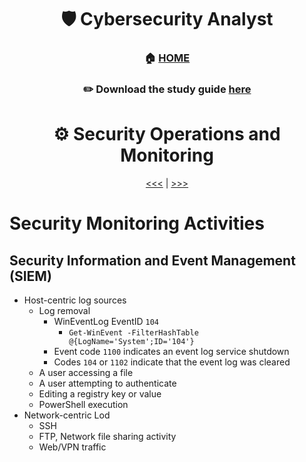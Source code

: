 <div align='center'>

# 🛡️ Cybersecurity Analyst

### 🏠 [HOME](README.md)
### ✏️ Download the study guide [here](https://comptiacdn.azureedge.net/webcontent/docs/default-source/exam-objectives/comptia-cysa-cs0-002-exam-objectives-(6-0).pdf?sfvrsn=86668f47_2)

# ⚙️ Security Operations and Monitoring
[<<<](part2.md) | [>>>](part4.md)

 </div>

# Security Monitoring Activities

## Security Information and Event Management (SIEM)
+ Host-centric log sources
    + Log removal
       - WinEventLog EventID `104`
           - `Get-WinEvent -FilterHashTable @{LogName='System';ID='104'}`
       - Event code `1100` indicates an event log service shutdown
       - Codes `104` or `1102` indicate that the event log was cleared
    + A user accessing a file
    + A user attempting to authenticate
    + Editing a registry key or value
    + PowerShell execution
+ Network-centric Lod
    + SSH
    + FTP, Network file sharing activity
    + Web/VPN traffic
